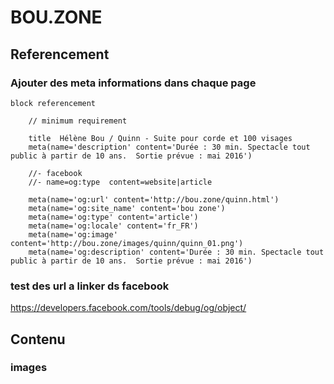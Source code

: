 # BOU.ZONE

## Referencement

### Ajouter des meta informations dans chaque page

    block referencement

        // minimum requirement
        
        title  Hélène Bou / Quinn - Suite pour corde et 100 visages
        meta(name='description' content='Durée : 30 min. Spectacle tout public à partir de 10 ans.  Sortie prévue : mai 2016')

        //- facebook 
        //- name=og:type  content=website|article
        
        meta(name='og:url' content='http://bou.zone/quinn.html')
        meta(name='og:site_name' content='bou zone')
        meta(name='og:type' content='article')
        meta(name='og:locale' content='fr_FR')
        meta(name='og:image' content='http://bou.zone/images/quinn/quinn_01.png')
        meta(name='og:description' content='Durée : 30 min. Spectacle tout public à partir de 10 ans.  Sortie prévue : mai 2016')


### test des url a linker ds facebook

https://developers.facebook.com/tools/debug/og/object/



## Contenu

### images

